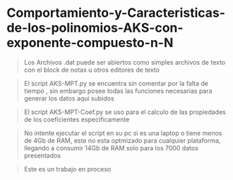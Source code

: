 # Comportamiento-y-Caracteristicas-de-los-polinomios-AKS-con-exponente-compuesto-n-N
> Los Archivos .dat puede ser abiertos como simples archivos de texto con el block de notas u otros editores de texto

> El script AKS-MPT.py se encuentra sin comentar por la falta de tiempo , sin embargo posee todas las funciones necesarias para generar los datos aqui subidos

>El script AKS-MPT-Coef.py se uso para el calculo de las propiedades de los coeficientes especificamente

>No intente ejecutar el script en su pc si es una laptop o tiene menos de 4Gb de RAM, este no esta optmizado para cualquier plataforma, llegando a consumir 14Gb de RAM  solo para los 7000 datos presentados

>Este es un trabajo en proceso
